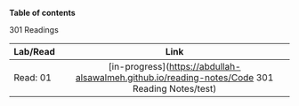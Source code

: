 **Table of contents**

301 Readings

| Lab/Read |                                              Link                                              |
| -------- | :--------------------------------------------------------------------------------------------: |
| Read: 01 | [in-progress](https://abdullah-alsawalmeh.github.io/reading-notes/Code 301 Reading Notes/test) |
